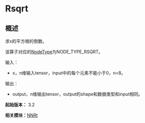 # Rsqrt


## 概述

求x的平方根的倒数。

该算子对应的[NodeType](_n_n_rt_v20.md#nodetype)为NODE_TYPE_RSQRT。

输入：

- x，n维输入tensor，input中的每个元素不能小于0，n&lt;8。

输出：

- output，n维输出tensor，output的shape和数据类型和input相同。

**起始版本：** 3.2

**相关模块：**[NNRt](_n_n_rt_v20.md)
